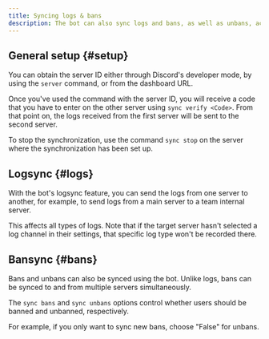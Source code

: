 ```yaml
---
title: Syncing logs & bans
description: The bot can also sync logs and bans, as well as unbans, across multiple servers.
---
```


## General setup {#setup}

You can obtain the server ID either through Discord's developer mode, by using the `server` command, or from the dashboard URL.

Once you've used the command with the server ID, you will receive a code that you have to enter on the other server using `sync verify <Code>`.
From that point on, the logs received from the first server will be sent to the second server.

To stop the synchronization, use the command `sync stop` on the server where the synchronization has been set up.

## Logsync {#logs}

With the bot's logsync feature, you can send the logs from one server to another, for example, to send logs from a main server to a team internal server.

This affects all types of logs. Note that if the target server hasn't selected a log channel in their settings, that specific log type won't be recorded there.

<Command slash="sync logs guild:Server ID" message="sync logs <Server ID>"></Command>

## Bansync {#bans}

Bans and unbans can also be synced using the bot. Unlike logs, bans can be synced to and from multiple servers simultaneously.

<Command slash="sync bans guild:Server ID bans:true/false unbans:true/false" message="sync bans <Server ID> <Sync bans: true/false> <Sync unbans: true/false>"></Command>

The `sync bans` and `sync unbans` options control whether users should be banned and unbanned, respectively.

For example, if you only want to sync new bans, choose "False" for unbans.
